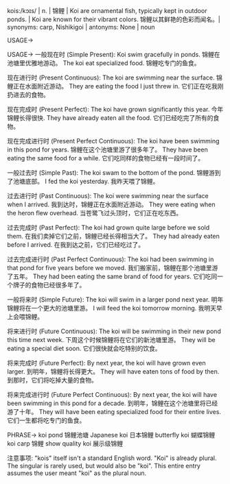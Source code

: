 kois:/kɔɪs/ | n. | 锦鲤 | Koi are ornamental fish, typically kept in outdoor ponds. |  Koi are known for their vibrant colors. 锦鲤以其鲜艳的色彩而闻名。| synonyms: carp, Nishikigoi | antonyms: None | noun

USAGE->

USAGE->
一般现在时 (Simple Present):
Koi swim gracefully in ponds. 锦鲤在池塘里优雅地游动。
The koi eat specialized food. 锦鲤吃专门的鱼食。

现在进行时 (Present Continuous):
The koi are swimming near the surface. 锦鲤正在水面附近游动。
They are eating the food I just threw in. 它们正在吃我刚扔进去的食物。

现在完成时 (Present Perfect):
The koi have grown significantly this year. 今年锦鲤长得很快.
They have already eaten all the food. 它们已经吃完了所有的食物。

现在完成进行时 (Present Perfect Continuous):
The koi have been swimming in this pond for years. 锦鲤在这个池塘里游了很多年了。
They have been eating the same food for a while. 它们吃同样的食物已经有一段时间了。

一般过去时 (Simple Past):
The koi swam to the bottom of the pond. 锦鲤游到了池塘底部。
I fed the koi yesterday. 我昨天喂了锦鲤。

过去进行时 (Past Continuous):
The koi were swimming near the surface when I arrived. 我到达时，锦鲤正在水面附近游动。
They were eating when the heron flew overhead. 当苍鹭飞过头顶时，它们正在吃东西。

过去完成时 (Past Perfect):
The koi had grown quite large before we sold them. 在我们卖掉它们之前，锦鲤已经长得相当大了。
They had already eaten before I arrived. 在我到达之前，它们已经吃过了。

过去完成进行时 (Past Perfect Continuous):
The koi had been swimming in that pond for five years before we moved. 我们搬家前，锦鲤在那个池塘里游了五年。
They had been eating the same brand of food for years. 它们吃同一个牌子的食物已经很多年了。


一般将来时 (Simple Future):
The koi will swim in a larger pond next year. 明年锦鲤将在一个更大的池塘里游。
I will feed the koi tomorrow morning. 我明天早上会喂锦鲤。

将来进行时 (Future Continuous):
The koi will be swimming in their new pond this time next week. 下周这个时候锦鲤将在它们的新池塘里游。
They will be eating a special diet soon. 它们很快就会吃特别的饮食。

将来完成时 (Future Perfect):
By next year, the koi will have grown even larger. 到明年，锦鲤将长得更大。
They will have eaten tons of food by then. 到那时，它们将吃掉大量的食物。

将来完成进行时 (Future Perfect Continuous):
By next year, the koi will have been swimming in this pond for a decade. 到明年，锦鲤在这个池塘里将已经游了十年。
They will have been eating specialized food for their entire lives. 它们一生都将吃专门的鱼食。


PHRASE->
koi pond 锦鲤池塘
Japanese koi 日本锦鲤
butterfly koi 蝴蝶锦鲤
koi carp 锦鲤
show quality koi  展示级锦鲤


注意事项:  "kois" itself isn't a standard English word. "Koi" is already plural. The singular is rarely used, but would also be "koi".  This entire entry assumes the user meant "koi" as the plural noun.
